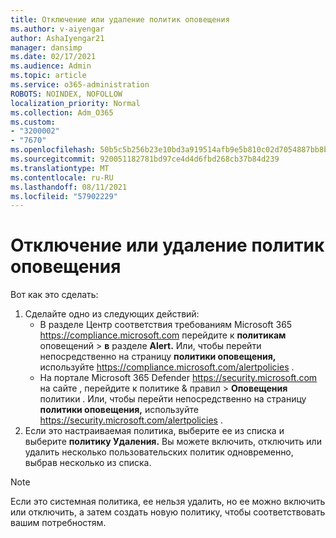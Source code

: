 ```yaml
---
title: Отключение или удаление политик оповещения
ms.author: v-aiyengar
author: AshaIyengar21
manager: dansimp
ms.date: 02/17/2021
ms.audience: Admin
ms.topic: article
ms.service: o365-administration
ROBOTS: NOINDEX, NOFOLLOW
localization_priority: Normal
ms.collection: Adm_O365
ms.custom:
- "3200002"
- "7670"
ms.openlocfilehash: 50b5c5b256b23e10bd3a919514afb9e5b810c02d7054887bb8bb191e21a0c81e
ms.sourcegitcommit: 920051182781bd97ce4d4d6fbd268cb37b84d239
ms.translationtype: MT
ms.contentlocale: ru-RU
ms.lasthandoff: 08/11/2021
ms.locfileid: "57902229"
---
```

# <a name="turn-off-or-delete-alert-policies"></a>Отключение или удаление политик оповещения

Вот как это сделать:

1. Сделайте одно из следующих действий:
   - В разделе Центр соответствия требованиям Microsoft 365 <https://compliance.microsoft.com> перейдите к **политикам** оповещений \> **в** разделе **Alert.** Или, чтобы перейти непосредственно на страницу **политики оповещения,** используйте <https://compliance.microsoft.com/alertpolicies> .
   - На портале Microsoft 365 Defender <https://security.microsoft.com> на сайте , перейдите к политике & правил  \> **Оповещения** политики . Или, чтобы перейти непосредственно на страницу **политики оповещения,** используйте <https://security.microsoft.com/alertpolicies> .
2. Если это настраиваемая политика, выберите ее из списка и выберите **политику Удаления.** Вы можете включить, отключить или удалить несколько пользовательских политик одновременно, выбрав несколько из списка.

> [!NOTE]
> Если это системная политика, ее нельзя удалить, но ее можно включить или отключить, а затем создать новую политику, чтобы соответствовать вашим потребностям.
